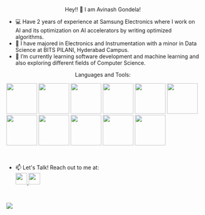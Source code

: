 <p align="center"> Hey!! 👋 I am Avinash Gondela! </p>

- 💻 Have 2 years of experience at Samsung Electronics where I work on AI and its optimization on AI accelerators by writing optimized algorithms.
- 🔭 I have majored in Electronics and Instrumentation with a minor in Data Science at BITS PILANI, Hyderabad Campus.
- 🌱 I’m currently learning software development and machine learning and also exploring different fields of Computer Science.

<p align="center"> Languages and Tools: </p>

  <img src="https://user-images.githubusercontent.com/77155319/161923763-a8f7321e-089a-4c50-a639-4f357b624b2c.png" width="80" height="80"> <img src="https://user-images.githubusercontent.com/77155319/161923834-4813769c-8220-463f-bf7b-6e0b9c18af6f.png" width="80" height="80"> <img src="https://user-images.githubusercontent.com/77155319/161923881-0be85f96-f974-4601-a992-971149eacb9b.png" width="80" height="80"> <img src="https://user-images.githubusercontent.com/77155319/161924040-5917bd54-4681-4773-a6d9-862cf66de3ee.png" width="80" height="80"> <img src="https://user-images.githubusercontent.com/77155319/161924229-e84c96a9-f341-4775-a671-b46de6a603c8.png" width="80" height="80"> <img src="https://user-images.githubusercontent.com/77155319/161925248-fe9b92c6-8145-45ac-9feb-2ef1ccbc6e6d.png" width="80" height="80"> <img src="https://user-images.githubusercontent.com/77155319/161925593-783230ba-73ba-4d1b-942a-d4e1fa7b9a67.png" width="80" height="80"> <img src="https://user-images.githubusercontent.com/77155319/161925717-d4262c63-eb15-4d12-aa28-12a15fd1ce3a.png" width="80" height="80"> <img src="https://user-images.githubusercontent.com/77155319/161925920-14a8de85-0c43-4ba5-b86b-8a0f3b5784e0.png" width="80" height="80"> <img src="https://user-images.githubusercontent.com/77155319/161926089-3d17d28b-11b3-4333-b49c-f5e43bc8af06.png" width="80" height="80"> <img src="https://user-images.githubusercontent.com/77155319/161926423-225ea917-3367-4c31-b81a-454fd0624916.png" width="80" height="80"> 

<br>



- 📫 Let's Talk! Reach out to me at:   
<a href="https://in.linkedin.com/in/avinash-gondela-b388751b1"><img src="https://user-images.githubusercontent.com/77155319/161927259-8c32158c-0931-41de-9d90-012616b9cd31.png" width="30" height="30">
  <a href="mailto: avi_gondela@yahoo.com"><img src="https://user-images.githubusercontent.com/77155319/161927500-48c05931-0544-4dcc-9333-d277e3f0737c.png" width="30" height="30">

    <br>
    
    
![](https://komarev.com/ghpvc/?username=AviGon&color=red&style=plastic)
